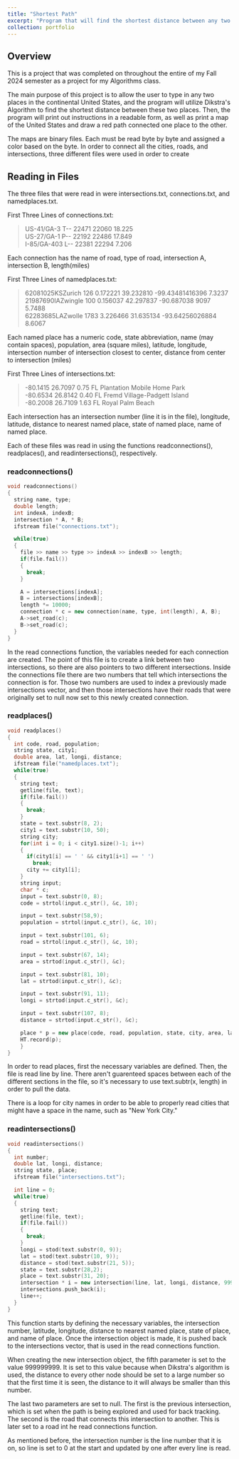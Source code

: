 ```yaml
---
title: "Shortest Path"
excerpt: "Program that will find the shortest distance between any two places in the continental United States. <br/><img src='/images/ShortestPath.png'>"
collection: portfolio
---
```



## Overview
This is a project that was completed on throughout the entire of my Fall 2024 semester as a project for my Algorithms class. 

The main purpose of this project is to allow the user to type in any two places in the continental United States, and the program will utilize Dikstra's Algorithm to find the shortest distance between these two places. Then, the program will print out instructions in a readable form, as well as print a map of the United States and draw a red path connected one place to the other.

The maps are binary files. Each must be read byte by byte and assigned a color based on the byte. In order to connect all the cities, roads, and intersections, three different files were used in order to create 

## Reading in Files

The three files that were read in were intersections.txt, connections.txt, and namedplaces.txt. 


First Three Lines of connections.txt:

> US-41/GA-3 T-- 22471 22060 18.225   
> US-27/GA-1 P-- 22192 22486 17.849  
> I-85/GA-403 L-- 22381 22294 7.206  

Each connection has the name of road, type of road, intersection A, intersection B, length(miles)


First Three Lines of namedplaces.txt:

> 62081025KSZurich                                               126      0.172221 39.232810 -99.43481416396  7.3237  
> 21987690IAZwingle                                              100      0.156037 42.297837 -90.687038 9097  5.7488  
> 62283685LAZwolle                                              1783      3.226466 31.635134 -93.64256026884  8.6067  

Each named place has a numeric code, state abbreviation, name (may contain spaces), population, area (square miles), latitude, longitude, intersection number of intersection closest to center, distance from center to intersection (miles)


First Three Lines of intersections.txt:

> -80.1415   26.7097    0.75 FL Plantation Mobile Home Park  
> -80.6534   26.8142    0.40 FL Fremd Village-Padgett Island  
> -80.2008   26.7109    1.63 FL Royal Palm Beach  

Each intersection has an intersection number (line it is in the file), longitude, latitude, distance to nearest named place, state of named place, name of named place.

Each of these files was read in using the functions readconnections(), readplaces(), and readintersections(),  respectively. 


### readconnections()

```cpp
void readconnections()
{
  string name, type;
  double length;
  int indexA, indexB;
  intersection * A, * B;
  ifstream file("connections.txt");

  while(true)
  {
    file >> name >> type >> indexA >> indexB >> length;
    if(file.fail())
    {
      break;
    }

    A = intersections[indexA];
    B = intersections[indexB];
    length *= 10000;
    connection * c = new connection(name, type, int(length), A, B);
    A->set_road(c);
    B->set_road(c);
  }
}

```

In the read connections function, the variables needed for each connection are created. The point of this file is to create a link between two intersections, so there are also pointers to two different intersections. Inside the connections file there are two numbers that tell which intersections the connection is for. Those two numbers are used to index a previously made intersections vector, and then those intersections have their roads that were originally set to null now set to this newly created connection.


### readplaces()

```cpp
void readplaces()
{
  int code, road, population;
  string state, city1;
  double area, lat, longi, distance;
  ifstream file("namedplaces.txt");
  while(true)
  {
    string text;
    getline(file, text);
    if(file.fail())
    {
      break;
    }
    state = text.substr(8, 2);
    city1 = text.substr(10, 50);
    string city;
    for(int i = 0; i < city1.size()-1; i++)
    {
      if(city1[i] == ' ' && city1[i+1] == ' ')
        break;
      city += city1[i];
    }
    string input;
    char * c;
    input = text.substr(0, 8);
    code = strtol(input.c_str(), &c, 10);

    input = text.substr(58,9);
    population = strtol(input.c_str(), &c, 10);

    input = text.substr(101, 6);
    road = strtol(input.c_str(), &c, 10);

    input = text.substr(67, 14);
    area = strtod(input.c_str(), &c);

    input = text.substr(81, 10);
    lat = strtod(input.c_str(), &c);

    input = text.substr(91, 11);
    longi = strtod(input.c_str(), &c);

    input = text.substr(107, 8);
    distance = strtod(input.c_str(), &c);

    place * p = new place(code, road, population, state, city, area, lat, longi, distance);
    HT.record(p);
    }
}
```

In order to read places, first the necessary variables are defined. Then, the file is read line by line. There aren't guarenteed spaces between each of the different sections in the file, so it's necessary to use text.subtr(x, length) in order to pull the data. 

There is a loop for city names in order to be able to properly read cities that might have a space in the name, such as "New York City."

### readintersections()

```cpp
void readintersections()
{
  int number;
  double lat, longi, distance;
  string state, place;
  ifstream file("intersections.txt");

  int line = 0;
  while(true)
  {
    string text;
    getline(file, text);
    if(file.fail())
    {
      break;
    }
    longi = stod(text.substr(0, 9));
    lat = stod(text.substr(10, 9));
    distance = stod(text.substr(21, 5));
    state = text.substr(28,2);
    place = text.substr(31, 20);
    intersection * i = new intersection(line, lat, longi, distance, 999999999, state, place, nullptr, nullptr);
    intersections.push_back(i);
    line++;
  }
}

```

This function starts by defining the necessary variables, the intersection number, latitude, longitude, distance to nearest named place, state of place, and name of place. Once the intersection object is made, it is pushed back to the intersections vector, that is used in the read connections function. 

When creating the new intersection object, the fifth parameter is set to the value 999999999. It is set to this value because when Dikstra's algorithm is used, the distance to every other node should be set to a large number so that the first time it is seen, the distance to it will always be smaller than this number. 

The last two parameters are set to null. The first is the previous intersection, which is set when the path is being explored and used for back tracking. The second is the road that connects this intersection to another. This is later set to a road int he read connections function.

As mentioned before, the intersection number is the line number that it is on, so line is set to 0 at the start and updated by one after every line is read.



